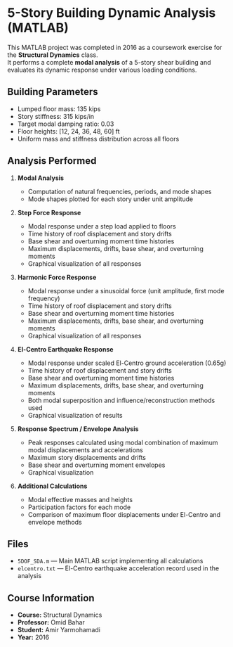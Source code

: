 # 5-Story Building Dynamic Analysis (MATLAB)

This MATLAB project was completed in 2016 as a coursework exercise for the **Structural Dynamics** class.  
It performs a complete **modal analysis** of a 5-story shear building and evaluates its dynamic response under various loading conditions.

## Building Parameters

- Lumped floor mass: 135 kips
- Story stiffness: 315 kips/in
- Target modal damping ratio: 0.03
- Floor heights: [12, 24, 36, 48, 60] ft
- Uniform mass and stiffness distribution across all floors

## Analysis Performed

1. **Modal Analysis**
   - Computation of natural frequencies, periods, and mode shapes
   - Mode shapes plotted for each story under unit amplitude

2. **Step Force Response**
   - Modal response under a step load applied to floors
   - Time history of roof displacement and story drifts
   - Base shear and overturning moment time histories
   - Maximum displacements, drifts, base shear, and overturning moments
   - Graphical visualization of all responses

3. **Harmonic Force Response**
   - Modal response under a sinusoidal force (unit amplitude, first mode frequency)
   - Time history of roof displacement and story drifts
   - Base shear and overturning moment time histories
   - Maximum displacements, drifts, base shear, and overturning moments
   - Graphical visualization of all responses

4. **El-Centro Earthquake Response**
   - Modal response under scaled El-Centro ground acceleration (0.65g)
   - Time history of roof displacement and story drifts
   - Base shear and overturning moment time histories
   - Maximum displacements, drifts, base shear, and overturning moments
   - Both modal superposition and influence/reconstruction methods used
   - Graphical visualization of results

5. **Response Spectrum / Envelope Analysis**
   - Peak responses calculated using modal combination of maximum modal displacements and accelerations
   - Maximum story displacements and drifts
   - Base shear and overturning moment envelopes
   - Graphical visualization

6. **Additional Calculations**
   - Modal effective masses and heights
   - Participation factors for each mode
   - Comparison of maximum floor displacements under El-Centro and envelope methods

## Files

- `5DOF_SDA.m` — Main MATLAB script implementing all calculations
- `elcentro.txt` — El-Centro earthquake acceleration record used in the analysis

## Course Information

- **Course:** Structural Dynamics
- **Professor:** Omid Bahar
- **Student:** Amir Yarmohamadi
- **Year:** 2016
